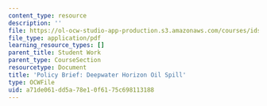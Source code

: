 ```yaml
---
content_type: resource
description: ''
file: https://ol-ocw-studio-app-production.s3.amazonaws.com/courses/ids-410j-modeling-and-assessment-for-policy-spring-2013/a71de061dd5a78e10f6175c698113188_MITESD_864S13_Oil_Spill.pdf
file_type: application/pdf
learning_resource_types: []
parent_title: Student Work
parent_type: CourseSection
resourcetype: Document
title: 'Policy Brief: Deepwater Horizon Oil Spill'
type: OCWFile
uid: a71de061-dd5a-78e1-0f61-75c698113188
---
```

